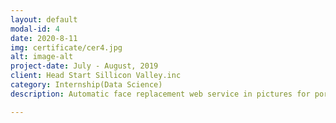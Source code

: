 ```yaml
---
layout: default
modal-id: 4
date: 2020-8-11
img: certificate/cer4.jpg
alt: image-alt
project-date: July - August, 2019
client: Head Start Sillicon Valley.inc
category: Internship(Data Science)
description: Automatic face replacement web service in pictures for portrait rights protection using cycleGAN model in python.<div><img src="img/portfolio/cabin_photo/AI_JAM.jpg" class="img-responsive img-centered" alt="img"/></div><div>AI JAM Contest</div><div><img src="img/portfolio/cabin_photo/2019_summer_intern.jpg" class="img-responsive img-centered" alt="img"/></div><div>Internship Members</div>

---
```

